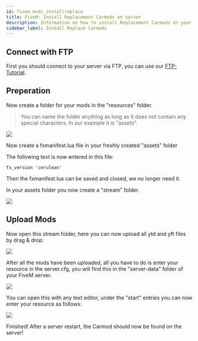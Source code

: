 ```yaml
---
id: fivem_mods_installreplace
title: FiveM: Install Replacement Carmods on server
description: Information on how to install Replacement Carmods on your FiveM server from ZAP-Hosting - ZAP-Hosting.com documentation
sidebar_label: Install Replace Carmods
---
```


## Connect with FTP
First you should connect to your server via FTP, you can use our [FTP-Tutorial](gameserver_ftpaccess.md).

## Preperation

Now create a folder for your mods in the "resources" folder.

> You can name the folder anything as long as it does not contain any special characters. In our example it is "assets".

![](https://screensaver01.zap-hosting.com/index.php/s/WmLim2HXFtwkMHn/preview)

Now create a fxmanifest.lua file in your freshly created "assets" folder

The following text is now entered in this file:

```
fx_version 'cerulean'
```

Then the fxmanifest.lua can be saved and closed, we no longer need it.

In your assets folder you now create a "stream" folder.

![](https://screensaver01.zap-hosting.com/index.php/s/jkLQoW7Qp8a25pp/preview)

## Upload Mods

Now open this stream folder, here you can now upload all ytd and yft files by drag & drop:

![](https://screensaver01.zap-hosting.com/index.php/s/kys9J3d3tC7nsyT/preview)

After all the mods have been uploaded, all you have to do is enter your resource in the server.cfg, you will find this in the "server-data" folder of your FiveM server.

![](https://screensaver01.zap-hosting.com/index.php/s/6LjYGCLFyLJBaS5/preview)

You can open this with any text editor, under the "start" entries you can now enter your resource as follows:

![](https://screensaver01.zap-hosting.com/index.php/s/gaxNFGXXRopkHS5/preview)

Finished! After a server restart, the Carmod should now be found on the server!
